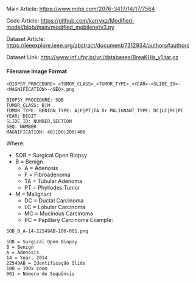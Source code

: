 Main Article: https://www.mdpi.com/2076-3417/14/17/7564

Code Article: https://github.com/karryxz/Modified-model/blob/main/modified_mobilenetv3.py

Dataset Article: https://ieeexplore.ieee.org/abstract/document/7312934/authors#authors

Dataset Link: http://www.inf.ufpr.br/vri/databases/BreaKHis_v1.tar.gz

#### Filename Image Format

`<BIOPSY_PROCEDURE>_<TUMOR_CLASS>_<TUMOR_TYPE>_<YEAR>-<SLIDE_ID>-<MAGNIFICATION>-<SEQ>.png`

```
BIOPSY_PROCEDURE: SOB
TUMOR_CLASS: B|M
TUMOR_TYPE: BENIGN_TYPE: A|F|PT|TA Or MALIGNANT_TYPE: DC|LC|MC|PC
YEAR: DIGIT
SLIDE_ID: NUMBER,SECTION
SEQ: NUMBER
MAGNIFICATION: 40|100|200|400
```
Where:
   - SOB = Surgical Open Biopsy
   - B = Benign
       - A = Adenosis
   	   - F = Fibroadenoma
       - TA = Tubular Adenoma
       - PT = Phyllodes Tumor
   - M = Malignant
	   - DC = Ductal Carcinoma
       - LC = Lobular Carcinoma
       - MC = Mucinous Carcinoma 
       - PC = Papillary Carcinoma
Example:
```
SOB_B_A-14-22549AB-100-001.png

SOB = Surgical Open Biopsy
B = Benign
A = Adenosis
14 = Year, 2014
22549AB = Identificação Slide
100 = 100x zoom
001 = Número de Sequência
```

